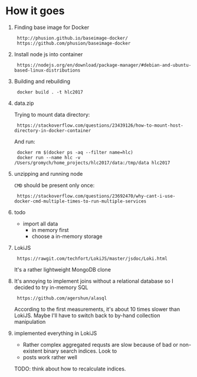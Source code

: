 # How it goes

1. Finding base image for Docker

		http://phusion.github.io/baseimage-docker/
		https://github.com/phusion/baseimage-docker

2. Install node js into container

		https://nodejs.org/en/download/package-manager/#debian-and-ubuntu-based-linux-distributions

3. Building and rebuilding

		docker build . -t hlc2017

4. data.zip

	Trying to mount data directory:

		https://stackoverflow.com/questions/23439126/how-to-mount-host-directory-in-docker-container

	And run:

		docker rm $(docker ps -aq --filter name=hlc)
		docker run --name hlc -v /Users/gromych/home_projects/hlc2017/data:/tmp/data hlc2017


5. unzipping and running node

	`CMD` should be present only once:

		https://stackoverflow.com/questions/23692470/why-cant-i-use-docker-cmd-multiple-times-to-run-multiple-services

6. todo

	- import all data
		- in memory first
		- choose a in-memory storage

7. LokiJS

		https://rawgit.com/techfort/LokiJS/master/jsdoc/Loki.html

	It's a rather lightweight MongoDB clone

8. It's annoying to implement joins without a relational database so I decided to try in-memory SQL

		https://github.com/agershun/alasql

	According to the first measurements, it's about 10 times slower than LokiJS. Maybe I'll have to switch back to by-hand collection manipulation

9. implemented everything in LokiJS

	- Rather complex aggregated requsts are slow because of bad or non-existent binary search indices. Look to
	- posts work rather well

	TODO: think about how to recalculate indices.
